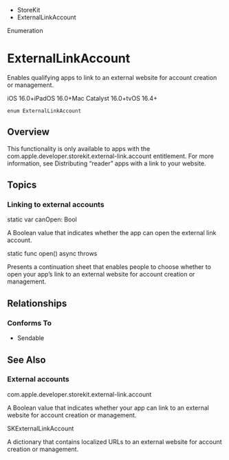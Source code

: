 

- StoreKit
-  ExternalLinkAccount 

Enumeration

# ExternalLinkAccount

Enables qualifying apps to link to an external website for account creation or management.

iOS 16.0+iPadOS 16.0+Mac Catalyst 16.0+tvOS 16.4+

``` source
enum ExternalLinkAccount
```

## Overview

This functionality is only available to apps with the com.apple.developer.storekit.external-link.account entitlement. For more information, see Distributing “reader” apps with a link to your website.

## Topics

### Linking to external accounts

static var canOpen: Bool

A Boolean value that indicates whether the app can open the external link account.

static func open() async throws

Presents a continuation sheet that enables people to choose whether to open your app’s link to an external website for account creation or management.

## Relationships

### Conforms To

- Sendable

## See Also

### External accounts

com.apple.developer.storekit.external-link.account

A Boolean value that indicates whether your app can link to an external website for account creation or management.

SKExternalLinkAccount

A dictionary that contains localized URLs to an external website for account creation or management.

